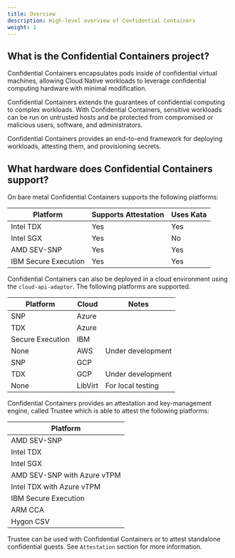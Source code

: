 ```yaml
---
title: Overview
description: High-level overview of Confidential Containers
weight: 1
---
```


## What is the Confidential Containers project?

Confidential Containers encapsulates pods inside of confidential virtual machines,
allowing Cloud Native workloads to leverage confidential computing hardware
with minimal modification.

Confidential Containers extends the guarantees of confidential computing to complex workloads.
With Confidential Containers, sensitive workloads can be run on untrusted hosts
and be protected from compromised or malicious users, software, and administrators.

Confidential Containers provides an end-to-end framework for deploying workloads,
attesting them, and provisioning secrets.

## What hardware does Confidential Containers support?

On bare metal Confidential Containers supports the following platforms: 

| Platform | Supports Attestation | Uses Kata |
| -------- | -------------------- | --------- |
| Intel TDX | Yes | Yes |
| Intel SGX | Yes | No |
| AMD SEV-SNP | Yes | Yes |
| IBM Secure Execution | Yes | Yes |

Confidential Containers can also be deployed in a cloud environment using the
`cloud-api-adaptor`.
The following platforms are supported.

| Platform | Cloud | Notes |
| -------- | ----- | ----- |
| SNP | Azure ||
| TDX | Azure ||
| Secure Execution | IBM ||
| None | AWS | Under development |
| SNP | GCP ||
| TDX | GCP | Under development |
| None | LibVirt | For local testing |

Confidential Containers provides an attestation and key-management engine, called Trustee
which is able to attest the following platforms:

| Platform |
| -------- |
| AMD SEV-SNP |
| Intel TDX |
| Intel SGX |
| AMD SEV-SNP with Azure vTPM |
| Intel TDX with Azure vTPM |
| IBM Secure Execution |
| ARM CCA | 
| Hygon CSV |

Trustee can be used with Confidential Containers or to attest standalone confidential guests.
See `Attestation` section for more information.

